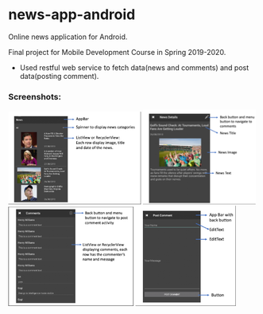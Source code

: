 # news-app-android
Online news application for Android.

Final project for Mobile Development Course in Spring 2019-2020. 

- Used restful web service to fetch data(news and comments) and post data(posting comment).

### Screenshots:
<div display="flex">
  <img src="screenshots/mainpage.PNG" width=53% />
  <img src="screenshots/newsdetails.PNG" width=45% /> 
</div>  
<div display="flex">
  <img src="screenshots/comments.PNG" width=50% />
  <img src="screenshots/commentscreation.PNG" width=40% />
</div>
